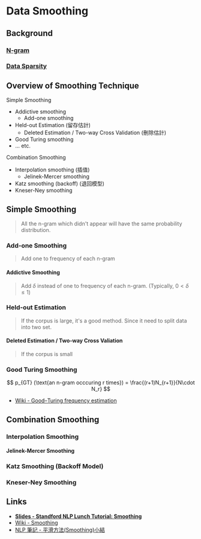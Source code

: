 # Data Smoothing

## Background

### [N-gram](N-GramModel.md)

### [Data Sparsity](N-GramModel.md#Data-Sparseness)

## Overview of Smoothing Technique

Simple Smoothing

* Addictive smoothing
  * Add-one smoothing
* Held-out Estimation (留存估計)
  * Deleted Estimation / Two-way Cross Validation (刪除估計)
* Good Turing smoothing
* ... etc.

Combination Smoothing

* Interpolation smoothing (插值)
  * Jelinek-Mercer smoothing
* Katz smoothing (backoff) (退回模型)
* Kneser-Ney smoothing

## Simple Smoothing

> All the n-gram which didn't appear will have the same probability distribution.

### Add-one Smoothing

> Add one to frequency of each n-gram

#### Addictive Smoothing

> Add $\delta$ instead of one to frequency of each n-gram.
> (Typically, $0<\delta\leq1$)

### Held-out Estimation

> If the corpus is large, it's a good method.
> Since it need to split data into two set.

#### Deleted Estimation / Two-way Cross Valiation

> If the corpus is small

### Good Turing Smoothing

$$
p_{GT} (\text{an n-gram occcuring r times}) = \frac{(r+1)N_{r+1}}{N\cdot N_r}
$$

* [Wiki - Good–Turing frequency estimation](https://en.wikipedia.org/wiki/Good%E2%80%93Turing_frequency_estimation)

## Combination Smoothing

### Interpolation Smoothing

#### Jelinek-Mercer Smoothing

### Katz Smoothing (Backoff Model)

### Kneser-Ney Smoothing

## Links

* [**Slides - Standford NLP Lunch Tutorial: Smoothing**](https://nlp.stanford.edu/~wcmac/papers/20050421-smoothing-tutorial.pdf)
* [Wiki - Smoothing](https://en.wikipedia.org/wiki/Smoothing)
* [NLP 筆記 - 平滑方法(Smoothing)小結](http://www.shuang0420.com/2017/03/24/NLP%20%E7%AC%94%E8%AE%B0%20-%20%E5%B9%B3%E6%BB%91%E6%96%B9%E6%B3%95(Smoothing)%E5%B0%8F%E7%BB%93/)
